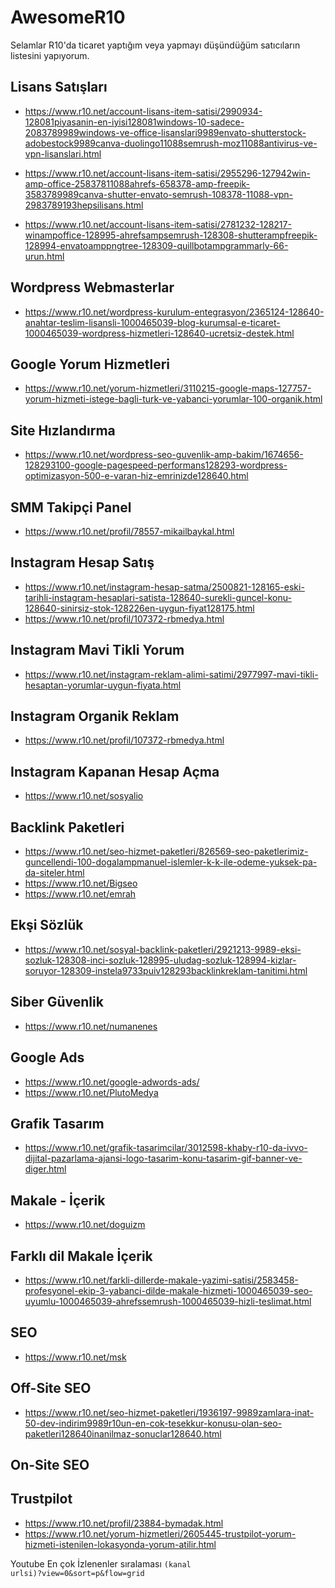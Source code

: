 # AwesomeR10
Selamlar R10'da ticaret yaptığım veya yapmayı düşündüğüm satıcıların listesini yapıyorum.


## Lisans Satışları

- https://www.r10.net/account-lisans-item-satisi/2990934-128081piyasanin-en-iyisi128081windows-10-sadece-2083789989windows-ve-office-lisanslari9989envato-shutterstock-adobestock9989canva-duolingo11088semrush-moz11088antivirus-ve-vpn-lisanslari.html

- https://www.r10.net/account-lisans-item-satisi/2955296-127942win-amp-office-25837811088ahrefs-658378-amp-freepik-3583789989canva-shutter-envato-semrush-108378-11088-vpn-2983789193hepsilisans.html

- https://www.r10.net/account-lisans-item-satisi/2781232-128217-winampoffice-128995-ahrefsampsemrush-128308-shutterampfreepik-128994-envatoamppngtree-128309-quillbotampgrammarly-66-urun.html


## Wordpress Webmasterlar

- https://www.r10.net/wordpress-kurulum-entegrasyon/2365124-128640-anahtar-teslim-lisansli-1000465039-blog-kurumsal-e-ticaret-1000465039-wordpress-hizmetleri-128640-ucretsiz-destek.html


## Google Yorum Hizmetleri


- https://www.r10.net/yorum-hizmetleri/3110215-google-maps-127757-yorum-hizmeti-istege-bagli-turk-ve-yabanci-yorumlar-100-organik.html

## Site Hızlandırma


- https://www.r10.net/wordpress-seo-guvenlik-amp-bakim/1674656-128293100-google-pagespeed-performans128293-wordpress-optimizasyon-500-e-varan-hiz-emrinizde128640.html

## SMM Takipçi Panel
- https://www.r10.net/profil/78557-mikailbaykal.html


## Instagram Hesap Satış
- https://www.r10.net/instagram-hesap-satma/2500821-128165-eski-tarihli-instagram-hesaplari-satista-128640-surekli-guncel-konu-128640-sinirsiz-stok-128226en-uygun-fiyat128175.html
- https://www.r10.net/profil/107372-rbmedya.html

## Instagram Mavi Tikli Yorum
- https://www.r10.net/instagram-reklam-alimi-satimi/2977997-mavi-tikli-hesaptan-yorumlar-uygun-fiyata.html

## Instagram Organik Reklam
- https://www.r10.net/profil/107372-rbmedya.html

## Instagram Kapanan Hesap Açma
- https://www.r10.net/sosyalio


## Backlink Paketleri

- https://www.r10.net/seo-hizmet-paketleri/826569-seo-paketlerimiz-guncellendi-100-dogalampmanuel-islemler-k-k-ile-odeme-yuksek-pa-da-siteler.html
- https://www.r10.net/Bigseo
- https://www.r10.net/emrah

## Ekşi Sözlük

- https://www.r10.net/sosyal-backlink-paketleri/2921213-9989-eksi-sozluk-128308-inci-sozluk-128995-uludag-sozluk-128994-kizlar-soruyor-128309-instela9733puiv128293backlinkreklam-tanitimi.html

## Siber Güvenlik
- https://www.r10.net/numanenes

## Google Ads
- https://www.r10.net/google-adwords-ads/
- https://www.r10.net/PlutoMedya

## Grafik Tasarım
- https://www.r10.net/grafik-tasarimcilar/3012598-khaby-r10-da-ivvo-dijital-pazarlama-ajansi-logo-tasarim-konu-tasarim-gif-banner-ve-diger.html

## Makale - İçerik
- https://www.r10.net/doguizm

## Farklı dil Makale İçerik
- https://www.r10.net/farkli-dillerde-makale-yazimi-satisi/2583458-profesyonel-ekip-3-yabanci-dilde-makale-hizmeti-1000465039-seo-uyumlu-1000465039-ahrefssemrush-1000465039-hizli-teslimat.html

## SEO
- https://www.r10.net/msk

## Off-Site SEO
- https://www.r10.net/seo-hizmet-paketleri/1936197-9989zamlara-inat-50-dev-indirim9989r10un-en-cok-tesekkur-konusu-olan-seo-paketleri128640inanilmaz-sonuclar128640.html

## On-Site SEO

## Trustpilot

- https://www.r10.net/profil/23884-bymadak.html
- https://www.r10.net/yorum-hizmetleri/2605445-trustpilot-yorum-hizmeti-istenilen-lokasyonda-yorum-atilir.html



Youtube En çok İzlenenler sıralaması
<code>(kanal urlsi)?view=0&sort=p&flow=grid</code>
  
